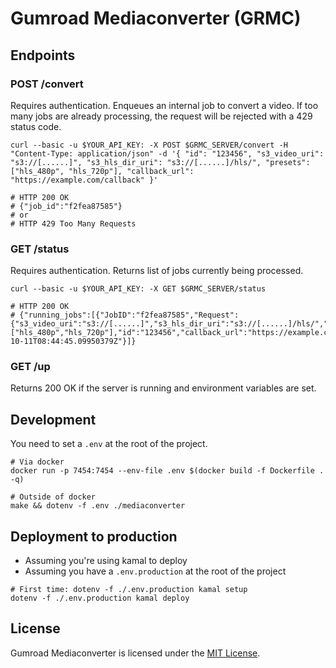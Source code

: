 # Gumroad Mediaconverter (GRMC)

## Endpoints

### POST /convert

Requires authentication. Enqueues an internal job to convert a video.
If too many jobs are already processing, the request will be rejected with a 429 status code.

```shell
curl --basic -u $YOUR_API_KEY: -X POST $GRMC_SERVER/convert -H "Content-Type: application/json" -d '{ "id": "123456", "s3_video_uri": "s3://[......]", "s3_hls_dir_uri": "s3://[......]/hls/", "presets": ["hls_480p", "hls_720p"], "callback_url": "https://example.com/callback" }'

# HTTP 200 OK
# {"job_id":"f2fea87585"}
# or
# HTTP 429 Too Many Requests
```

### GET /status

Requires authentication. Returns list of jobs currently being processed.

```shell
curl --basic -u $YOUR_API_KEY: -X GET $GRMC_SERVER/status

# HTTP 200 OK
# {"running_jobs":[{"JobID":"f2fea87585","Request":{"s3_video_uri":"s3://[......]","s3_hls_dir_uri":"s3://[......]/hls/","presets":["hls_480p","hls_720p"],"id":"123456","callback_url":"https://example.com/callback"},"Status":"processing","ErrorMsg":"","StartTime":"2024-10-11T08:44:45.09950379Z"}]}
```

### GET /up

Returns 200 OK if the server is running and environment variables are set.

## Development

You need to set a `.env` at the root of the project.

```shell
# Via docker
docker run -p 7454:7454 --env-file .env $(docker build -f Dockerfile . -q)

# Outside of docker
make && dotenv -f .env ./mediaconverter
```

## Deployment to production

- Assuming you're using kamal to deploy
- Assuming you have a `.env.production` at the root of the project

```shell
# First time: dotenv -f ./.env.production kamal setup
dotenv -f ./.env.production kamal deploy
```

## License

Gumroad Mediaconverter is licensed under the [MIT License](LICENSE.md).
